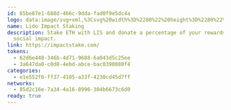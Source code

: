 ```yaml
---
id: 65be87e1-688d-466c-9dda-fad0f9e5dc4a
logo: data:image/svg+xml,%3Csvg%20width%3D%2280%22%20height%3D%2280%22%20viewBox%3D%220%200%2080%2080%22%20fill%3D%22none%22%20xmlns%3D%22http%3A%2F%2Fwww.w3.org%2F2000%2Fsvg%22%3E%0A%3Cg%20clip-path%3D%22url(%23clip0_7836_1621)%22%3E%0A%3Cg%20opacity%3D%220.4%22%20filter%3D%22url(%23filter0_f_7836_1621)%22%3E%0A%3Cpath%20fill-rule%3D%22evenodd%22%20clip-rule%3D%22evenodd%22%20d%3D%22M62.8358%2042.9038C63.3189%2044.851%2063.4035%2046.8759%2063.0846%2048.8567C62.7657%2050.8375%2062.0499%2052.7334%2060.9801%2054.4307C60.5211%2054.9825%2059.8972%2055.3726%2059.2003%2055.5439C59.5448%2054.6535%2059.9685%2053.7957%2060.4664%2052.9809C60.658%2052.548%2060.8133%2052.0998%2060.9306%2051.6411C61.2034%2050.7611%2061.3189%2048.4511%2060.2178%2048.1387C60.1817%2048.1257%2060.1445%2048.1166%2060.1067%2048.1112C59.6513%2048.0771%2059.3532%2048.6051%2059.1299%2048.9318C58.8483%2049.3509%2058.592%2049.77%2058.3104%2050.1803C58.0981%2050.5104%2057.8685%2050.8291%2057.6229%2051.1351C57.151%2051.7038%2056.6956%2052.2659%2056.1742%2052.7928C55.0208%2053.901%2054.1317%2055.2544%2053.5727%2056.7528C53.1138%2057.9987%2052.8403%2059.305%2052.7609%2060.6303C50.1343%2061.3894%2047.3465%2061.3894%2044.7199%2060.6303C44.6413%2059.3049%2044.3678%2057.9983%2043.9081%2056.7528C43.3466%2055.2536%2042.4549%2053.9002%2041.2989%2052.7928C40.7764%2052.2648%2040.3309%2051.7038%2039.8579%2051.134C39.6125%2050.828%2039.3833%2050.5093%2039.1715%2050.1792C38.8899%2049.7689%2038.6215%2049.3498%2038.352%2048.9307C38.132%2048.6007%2037.8295%2048.076%2037.362%2048.1101C37.3247%2048.1151%2037.2879%2048.1231%2037.252%2048.1343C36.152%2048.4445%2036.262%2050.7567%2036.5403%2051.6367C36.6574%2052.0953%2036.8123%2052.5434%2037.0034%2052.9765C37.499%2053.7932%2037.9234%2054.651%2038.2717%2055.5406C37.5723%2055.3728%2036.947%2054.9812%2036.4908%2054.4252C35.4204%2052.7284%2034.7044%2050.8325%2034.3856%2048.8518C34.0669%2046.8711%2034.1521%2044.8463%2034.6362%2042.8994L48.7316%2051.3925L62.8358%2042.8994%22%20fill%3D%22%234733FA%22%2F%3E%0A%3Cpath%20fill-rule%3D%22evenodd%22%20clip-rule%3D%22evenodd%22%20d%3D%22M48.7316%2018L35.5052%2040.3399L48.7305%2048.3149L61.9569%2040.3399L48.7316%2018ZM48.7316%2023.0512L39.705%2038.3137L48.7316%2033.4V23.0512ZM39.4234%2051.506C39.8826%2052.0975%2040.3745%2052.663%2040.8963%2053.2C41.9999%2054.2534%2042.847%2055.5461%2043.3724%2056.9785C43.941%2058.5866%2044.2214%2060.2823%2044.2007%2061.9879C39.628%2062.2893%2033.3338%2057.9333%2032.6507%2056.2756C32.5924%2056.192%2032.5341%2056.0996%2032.4769%2056.0072C30.7785%2053.4354%2030.5629%2049.6272%2031.0106%2046.3987C31.1341%2045.0546%2031.4578%2043.7366%2031.9709%2042.4882C34.9409%2042.7401%2031.5309%2047.271%2033.6099%2051.6259C34.2391%2052.9459%2036.7823%2056.1238%2038.2816%2056.1161C39.7468%2056.1084%2037.8416%2053.5201%2037.5193%2052.7578C37.3296%2052.3493%2037.1822%2051.9225%2037.0793%2051.484C36.7405%2050.4709%2036.9308%2048.8209%2037.395%2048.6867C37.593%2048.6779%2038.5874%2050.5127%2039.4157%2051.5093M58.0398%2051.5093C57.5184%2052.1374%2057.1796%2052.5741%2056.5658%2053.2011C55.4602%2054.2545%2054.6105%2055.547%2054.082%2056.9796C53.5158%2058.588%2053.2387%2060.284%2053.2636%2061.989C57.8341%2062.2904%2064.1283%2057.9344%2064.8059%2056.2767C64.8653%2056.1931%2064.9159%2056.1007%2064.9731%2056.0083C66.6792%2053.4365%2066.8937%2049.6283%2066.4471%2046.3998C66.32%2045.0564%2065.9965%2043.7388%2065.4868%2042.4893C62.5168%2042.7412%2065.9268%2047.2721%2063.8467%2051.627C63.2175%2052.947%2060.6743%2056.1249%2059.1761%2056.1172C57.7098%2056.1095%2059.6051%2053.5212%2059.9373%2052.7589C60.1229%2052.3487%2060.2702%2051.9223%2060.3773%2051.4851C60.715%2050.472%2060.5258%2048.822%2060.0616%2048.6878C59.8548%2048.679%2058.8615%2050.5138%2058.042%2051.5104L58.0398%2051.5093ZM40.1351%2031.2187L39.3475%2030.3387C41.0382%2025.6395%2038.8349%2023.9972%2036.0849%2020.8787C33.054%2023.7042%2030.0257%2026.5257%2027%2029.3432C29.4926%2032.1493%2031.8279%2035.1138%2036.0772%2033.3219L37.78%2035.2062L40.1406%2031.2187M30.08%2030.9096C32.5147%2028.6363%2034.9497%2026.3688%2037.3851%2024.1072C38.1738%2025.0973%2038.5915%2026.3322%2038.5655%2027.5978C38.5395%2028.8635%2038.0718%2030.0802%2037.2432%2031.0372C36.2639%2031.9452%2034.9712%2032.439%2033.6359%2032.4153C32.3006%2032.3915%2031.0263%2031.852%2030.08%2030.9096ZM57.327%2031.2187L58.1223%2030.3387C56.4327%2025.6395%2058.6349%2023.9972%2061.3849%2020.8787C64.4091%2023.7035%2067.4374%2026.5239%2070.4698%2029.3399C67.9772%2032.146%2065.6419%2035.1105%2061.3926%2033.3186L59.6865%2035.2029L57.327%2031.2154M67.3887%2030.9063C64.9533%2028.633%2062.5157%2026.3655%2060.0759%2024.1039C59.2883%2025.0949%2058.8719%2026.3301%2058.8991%2027.5957C58.9262%2028.8613%2059.395%2030.0776%2060.2244%2031.0339C61.2034%2031.9423%2062.496%2032.4365%2063.8312%2032.4131C65.1665%2032.3898%2066.4409%2031.8505%2067.3876%2030.9085L67.3887%2030.9063Z%22%20fill%3D%22%234733FA%22%2F%3E%0A%3C%2Fg%3E%0A%3Cpath%20fill-rule%3D%22evenodd%22%20clip-rule%3D%22evenodd%22%20d%3D%22M53.8358%2042.9038C54.3189%2044.851%2054.4035%2046.8759%2054.0846%2048.8567C53.7657%2050.8375%2053.0499%2052.7334%2051.9801%2054.4307C51.5211%2054.9825%2050.8972%2055.3726%2050.2003%2055.5439C50.5448%2054.6535%2050.9685%2053.7957%2051.4664%2052.9809C51.658%2052.548%2051.8133%2052.0998%2051.9306%2051.6411C52.2034%2050.7611%2052.3189%2048.4511%2051.2178%2048.1387C51.1817%2048.1257%2051.1445%2048.1166%2051.1067%2048.1112C50.6513%2048.0771%2050.3532%2048.6051%2050.1299%2048.9318C49.8483%2049.3509%2049.592%2049.77%2049.3104%2050.1803C49.0981%2050.5104%2048.8685%2050.8291%2048.6229%2051.1351C48.151%2051.7038%2047.6956%2052.2659%2047.1742%2052.7928C46.0208%2053.901%2045.1317%2055.2544%2044.5727%2056.7528C44.1138%2057.9987%2043.8403%2059.305%2043.7609%2060.6303C41.1343%2061.3894%2038.3465%2061.3894%2035.7199%2060.6303C35.6413%2059.3049%2035.3678%2057.9983%2034.9081%2056.7528C34.3466%2055.2536%2033.4549%2053.9002%2032.2989%2052.7928C31.7764%2052.2648%2031.3309%2051.7038%2030.8579%2051.134C30.6125%2050.828%2030.3833%2050.5093%2030.1715%2050.1792C29.8899%2049.7689%2029.6215%2049.3498%2029.352%2048.9307C29.132%2048.6007%2028.8295%2048.076%2028.362%2048.1101C28.3247%2048.1151%2028.2879%2048.1231%2028.252%2048.1343C27.152%2048.4445%2027.262%2050.7567%2027.5403%2051.6367C27.6574%2052.0953%2027.8123%2052.5434%2028.0034%2052.9765C28.499%2053.7932%2028.9234%2054.651%2029.2717%2055.5406C28.5723%2055.3728%2027.947%2054.9812%2027.4908%2054.4252C26.4204%2052.7284%2025.7044%2050.8325%2025.3856%2048.8518C25.0669%2046.8711%2025.1521%2044.8463%2025.6362%2042.8994L39.7316%2051.3925L53.8358%2042.8994%22%20fill%3D%22%234733FA%22%2F%3E%0A%3Cpath%20fill-rule%3D%22evenodd%22%20clip-rule%3D%22evenodd%22%20d%3D%22M39.7316%2018L26.5052%2040.3399L39.7305%2048.3149L52.9569%2040.3399L39.7316%2018ZM39.7316%2023.0512L30.705%2038.3137L39.7316%2033.4V23.0512ZM30.4234%2051.506C30.8826%2052.0975%2031.3745%2052.663%2031.8963%2053.2C32.9999%2054.2534%2033.847%2055.5461%2034.3724%2056.9785C34.941%2058.5866%2035.2214%2060.2823%2035.2007%2061.9879C30.628%2062.2893%2024.3338%2057.9333%2023.6507%2056.2756C23.5924%2056.192%2023.5341%2056.0996%2023.4769%2056.0072C21.7785%2053.4354%2021.5629%2049.6272%2022.0106%2046.3987C22.1341%2045.0546%2022.4578%2043.7366%2022.9709%2042.4882C25.9409%2042.7401%2022.5309%2047.271%2024.6099%2051.6259C25.2391%2052.9459%2027.7823%2056.1238%2029.2816%2056.1161C30.7468%2056.1084%2028.8416%2053.5201%2028.5193%2052.7578C28.3296%2052.3493%2028.1822%2051.9225%2028.0793%2051.484C27.7405%2050.4709%2027.9308%2048.8209%2028.395%2048.6867C28.593%2048.6779%2029.5874%2050.5127%2030.4157%2051.5093M49.0398%2051.5093C48.5184%2052.1374%2048.1796%2052.5741%2047.5658%2053.2011C46.4602%2054.2545%2045.6105%2055.547%2045.082%2056.9796C44.5158%2058.588%2044.2387%2060.284%2044.2636%2061.989C48.8341%2062.2904%2055.1283%2057.9344%2055.8059%2056.2767C55.8653%2056.1931%2055.9159%2056.1007%2055.9731%2056.0083C57.6792%2053.4365%2057.8937%2049.6283%2057.4471%2046.3998C57.32%2045.0564%2056.9965%2043.7388%2056.4868%2042.4893C53.5168%2042.7412%2056.9268%2047.2721%2054.8467%2051.627C54.2175%2052.947%2051.6743%2056.1249%2050.1761%2056.1172C48.7098%2056.1095%2050.6051%2053.5212%2050.9373%2052.7589C51.1229%2052.3487%2051.2702%2051.9223%2051.3773%2051.4851C51.715%2050.472%2051.5258%2048.822%2051.0616%2048.6878C50.8548%2048.679%2049.8615%2050.5138%2049.042%2051.5104L49.0398%2051.5093ZM31.1351%2031.2187L30.3475%2030.3387C32.0382%2025.6395%2029.8349%2023.9972%2027.0849%2020.8787C24.054%2023.7042%2021.0257%2026.5257%2018%2029.3432C20.4926%2032.1493%2022.8279%2035.1138%2027.0772%2033.3219L28.78%2035.2062L31.1406%2031.2187M21.08%2030.9096C23.5147%2028.6363%2025.9497%2026.3688%2028.3851%2024.1072C29.1738%2025.0973%2029.5915%2026.3322%2029.5655%2027.5978C29.5395%2028.8635%2029.0718%2030.0802%2028.2432%2031.0372C27.2639%2031.9452%2025.9712%2032.439%2024.6359%2032.4153C23.3006%2032.3915%2022.0263%2031.852%2021.08%2030.9096ZM48.327%2031.2187L49.1223%2030.3387C47.4327%2025.6395%2049.6349%2023.9972%2052.3849%2020.8787C55.4091%2023.7035%2058.4374%2026.5239%2061.4698%2029.3399C58.9772%2032.146%2056.6419%2035.1105%2052.3926%2033.3186L50.6865%2035.2029L48.327%2031.2154M58.3887%2030.9063C55.9533%2028.633%2053.5157%2026.3655%2051.0759%2024.1039C50.2883%2025.0949%2049.8719%2026.3301%2049.8991%2027.5957C49.9262%2028.8613%2050.395%2030.0776%2051.2244%2031.0339C52.2034%2031.9423%2053.496%2032.4365%2054.8312%2032.4131C56.1665%2032.3898%2057.4409%2031.8505%2058.3876%2030.9085L58.3887%2030.9063Z%22%20fill%3D%22%234733FA%22%2F%3E%0A%3C%2Fg%3E%0A%3Cdefs%3E%0A%3Cfilter%20id%3D%22filter0_f_7836_1621%22%20x%3D%2214%22%20y%3D%225%22%20width%3D%2269.4698%22%20height%3D%2270.0039%22%20filterUnits%3D%22userSpaceOnUse%22%20color-interpolation-filters%3D%22sRGB%22%3E%0A%3CfeFlood%20flood-opacity%3D%220%22%20result%3D%22BackgroundImageFix%22%2F%3E%0A%3CfeBlend%20mode%3D%22normal%22%20in%3D%22SourceGraphic%22%20in2%3D%22BackgroundImageFix%22%20result%3D%22shape%22%2F%3E%0A%3CfeGaussianBlur%20stdDeviation%3D%226.5%22%20result%3D%22effect1_foregroundBlur_7836_1621%22%2F%3E%0A%3C%2Ffilter%3E%0A%3CclipPath%20id%3D%22clip0_7836_1621%22%3E%0A%3Crect%20width%3D%2280.0037%22%20height%3D%2280%22%20fill%3D%22white%22%2F%3E%0A%3C%2FclipPath%3E%0A%3C%2Fdefs%3E%0A%3C%2Fsvg%3E%0A
name: Lido Impact Staking
description: Stake ETH with LIS and donate a percentage of your rewards to fund
  social impact.
link: https://impactstake.com/
tokens:
  - 62d6e448-346b-4d71-9688-6a043d5c25ee
  - 3a647da0-c0d8-4ebd-abce-bac0390880f4
categories:
  - e1e552f6-ff37-4185-a33f-4230cd45d7ff
networks:
  - 85d2c16e-7a34-4a16-8996-304b6673c6d0
ready: true
---
```

